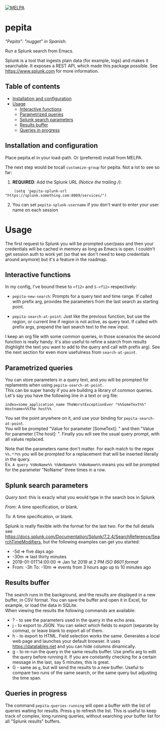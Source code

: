 [![MELPA](https://melpa.org/packages/pepita-badge.svg)](https://melpa.org/#/pepita)

# pepita
_"Pepita": "nugget" in Spanish._

Run a Splunk search from Emacs.

Splunk is a tool that ingests plain data (for example, logs) and makes it searchable. It exposes a REST API, which made this package possible.
See https://www.splunk.com for more information.

## Table of contents

<!--ts-->

   * [Installation and configuration](#installation-and-configuration)
   * [Usage](#usage)
     * [Interactive functions](#interactive-functions)
     * [Parametrized queries](#parametrized-queries)
     * [Splunk search parameters](#splunk-search-parameters)
     * [Results buffer](#results-buffer)
     * [Queries in progress](#queries-in-progress)
<!--te-->

## Installation and configuration

Place pepita.el in your load-path. Or (preferred) install from MELPA.

The next step would be tocall `customize-group` for pepita. Not a lot to see so far:

1. **REQUIRED**: Add the Splunk URL _(Notice the trailing /)_:

```elisp
    (setq 'pepita-splunk-url "https://splunk.something.com:8089/services/")
```

2. You can set `pepita-splunk-username` if you don't want to enter your user name on each session

# Usage

The first request to Splunk you will be prompted user/pass and then your credentials will be
cached in memory as long as Emacs is open. I couldn't get session auth to work 
yet (so that we don't need to keep credentials around anymore) but it's a feature in the roadmap.

## Interactive functions

In my config, I've bound these to `<f12>` and `S-<f12>` respectively:

* `pepita-new-search`: Prompts for a query text and time range. If called with prefix arg, 
provides the parameters from the last search as starting point.

* `pepita-search-at-point`: Just like the previous function, but use the region, or current
line if region is not active, as query text. If called with prefix args, prepend the last 
search text to the new input.

I keep an org file with some common queries, in those scenarios the second function is really handy.
It's also useful to refine a search from results (highlight the text you want to add to the query and
call with prefix arg).
See the next section for even more usefulness from `search-at-point`.

## Parametrized queries

You can store parameters in a query text, and you will be prompted for replaments when using `pepita-search-at-point`.  
This can be super handy if you are building a library of common queries. Let's say you have the following line in a text or org file:

`index=some_application_name TheWorstExceptionEver "%%SomeText%%"  Hostname=%%The host%%`

You set the point anywhere on it, and use your binding for `pepita-search-at-point`.  
You will be prompted "Value for parameter [SomeText]: " and then "Value for parameter [The host]: ". Finally you will see the usual query prompt, with all values replaced.

Note that the parameters name don't matter. For each match to the regex `%%.*?%%` you will be prompted for a replacement that will be inserted literally in the query.  
Ex. `A query %%NoName%% %%NoName%% %%NoName%%` means you will be prompted for the parameter "NoName" three times in a row.

## Splunk search parameters

_Query text_: this is exacly what you would type in the search box in Splunk

_From_: A time specification, or blank.

_To_: A time specification, or blank.

Splunk is really flexible with the format for the last two. For the full details see https://docs.splunk.com/Documentation/Splunk/7.2.4/SearchReference/SearchTimeModifiers, but the following examples can get you started: 

* -5d => five days ago
* -30m => last thirty minutes
* 2019-01-01T14:00:00 => Jan 1st 2019 at 2 PM _ISO 8601 format_
* From: -3h To: -10m => events from 3 hours ago up to 10 minutes ago

## Results buffer

The search runs in the background, and the results are displayed in a new buffer, in CSV format. You can save the buffer and open it in Excel, for example, or load the data in SQLite.  
When viewing the results the following commands are available:
* ? - to see the parameters used in the query in the echo area.
* j - to export to JSON. You can select which fields to export (separate by comma), or leave blank to export all of them.
* h - to export to HTML. Field selection works the same. Generates a local web page and launches your default browser. It uses https://datatables.net and you can hide columns dinamically.
* g - to re-run the query in the same results buffer. Use prefix arg to edit the query before running it. If you are constantly checking for a certain message in the last, say 5 minutes, this is great.
* G - same as `g`, but will send the results to a new buffer. Useful to compare two runs of the same search, or the same query but adjusting the time span.

## Queries in progress

The command `pepita-queries-running` will open a buffer with the list of queries waiting for results. Press `g` to refresh the list.
This is useful to keep track of complex, long running queries, without searching your buffer list for all "Splunk results" buffers.
